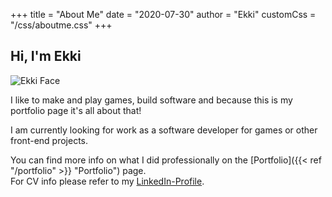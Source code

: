 +++
title = "About Me"
date = "2020-07-30"
author = "Ekki"
customCss = "/css/aboutme.css"
+++

## Hi, I'm Ekki

![Ekki Face](/img/newface_very_small.png)  

I like to make and play games, build software and because this is my portfolio page it's all about that!

I am currently looking for work as a software developer for games or other front-end projects.

You can find more info on what I did professionally on the [Portfolio]({{< ref "/portfolio" >}} "Portfolio") page.  
For CV info please refer to my [LinkedIn-Profile](https://www.linkedin.com/in/jan-erik-b%C3%A4hr-aa73a5b9/).
